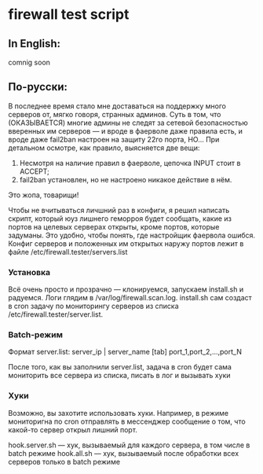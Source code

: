 # firewall test script
## In English:
comnig soon

## По-русски:
В последнее время стало мне доставаться на поддержку много серверов от, мягко говоря, странных админов. Суть в том, что (ОКАЗЫВАЕТСЯ) многие админы не следят за сетевой безопасностью вверенных им серверов — и вроде в фаерволе даже правила есть, и вроде даже fail2ban настроен на защиту 22го порта, НО... При детальном осмотре, как правило, выясняется две вещи:
1. Несмотря на наличие правил в фаерволе, цепочка INPUT стоит в ACCEPT;
2. fail2ban установлен, но не настроено никакое действие в нём.

Это жопа, товарищи!

Чтобы не вчитываться личшний раз в конфиги, я решил написать скрипт, который юуз лишнего геморроя будет сообщать, какие из портов на целевых серверах открыты, кроме портов, которые задуманы. Это удобно, чтобы понять, где настройщик фаервола ошибся.
Конфиг серверов и положенных им открытых наружу портов лежит в файле /etc/firewall.tester/servers.list

### Установка
Всё очень просто и прозрачно — клонируемся, запускаем install.sh и радуемся. Логи глядим в /var/log/firewall.scan.log.
install.sh сам создаст в cron задачу по мониторингу серверов из списка /etc/firewall.tester/server.list.

### Batch-режим
Формат server.list:
server_ip | server_name [tab] port_1,port_2,...,port_N

После того, как вы заполнили server.list, задача в cron будет сама мониторить все сервера из списка, писать в лог и вызывать хуки

### Хуки
Возможно, вы захотите использовать хуки. Например, в режиме мониторигна по cron отправлять в мессенджер сообщение о том, что какой-то сервер открыл лишний порт.

hook.server.sh — хук, вызываемый для каждого сервера, в том числе в batch режиме
hook.all.sh — хук, вызываемый после обработки всех серверов только в batch режиме
